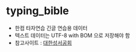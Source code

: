 # typing_bible

- 한컴 타자연습 긴글 연습용 데이터
- 텍스트 데이터는 UTF-8 with BOM 으로 저장해야 함
- 참고사이트 : [대한성서공회](https://www.bskorea.or.kr/bible)

